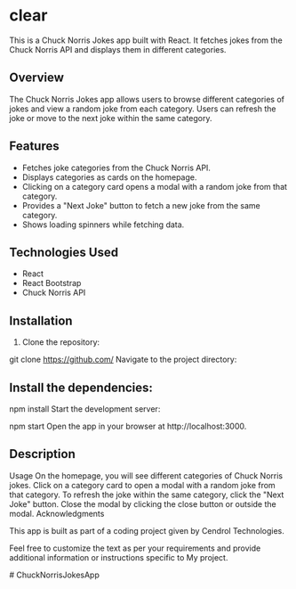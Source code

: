 # clear

This is a Chuck Norris Jokes app built with React. It fetches jokes from the Chuck Norris API and displays them in different categories.

## Overview

The Chuck Norris Jokes app allows users to browse different categories of jokes and view a random joke from each category. Users can refresh the joke or move to the next joke within the same category.

## Features

- Fetches joke categories from the Chuck Norris API.
- Displays categories as cards on the homepage.
- Clicking on a category card opens a modal with a random joke from that category.
- Provides a "Next Joke" button to fetch a new joke from the same category.
- Shows loading spinners while fetching data.

## Technologies Used

- React
- React Bootstrap
- Chuck Norris API

## Installation

1. Clone the repository:


git clone https://github.com/
Navigate to the project directory:



## Install the dependencies:


npm install
Start the development server:


npm start
Open the app in your browser at http://localhost:3000.


## Description
Usage On the homepage, you will see different categories of Chuck Norris jokes.
Click on a category card to open a modal with a random joke from that category.
To refresh the joke within the same category, click the "Next Joke" button.
Close the modal by clicking the close button or outside the modal.
Acknowledgments

This app is built as part of a coding project given by Cendrol Technologies.



Feel free to customize the text as per your requirements and provide additional information or instructions specific to My project.




#   C h u c k N o r r i s J o k e s A p p  
 
